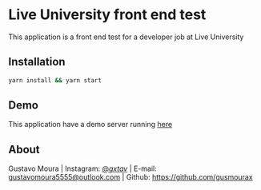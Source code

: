 # Live University front end test 

This application is a front end test for a developer job at Live University

## Installation

```sh
yarn install && yarn start
```

## Demo

This application have a demo server running [here](https://liveuniversityfrontendtest.herokuapp.com/)

## About

Gustavo Moura | Instagram: [@_gxtav_](https://www.instagram.com/_gxtav_/) | E-mail: gustavomoura5555@outlook.com | Github: https://github.com/gusmourax

